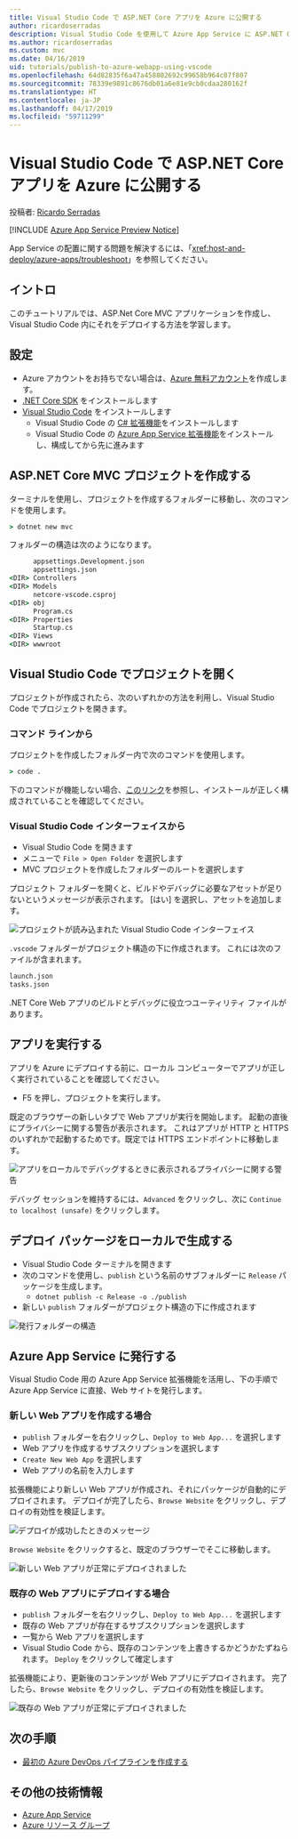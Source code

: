 ```yaml
---
title: Visual Studio Code で ASP.NET Core アプリを Azure に公開する
author: ricardoserradas
description: Visual Studio Code を使用して Azure App Service に ASP.NET Core アプリを発行する方法を説明します。
ms.author: ricardoserradas
ms.custom: mvc
ms.date: 04/16/2019
uid: tutorials/publish-to-azure-webapp-using-vscode
ms.openlocfilehash: 64d82835f6a47a458802692c99658b964c07f807
ms.sourcegitcommit: 78339e9891c8676db01a6e81e9cb0cdaa280162f
ms.translationtype: HT
ms.contentlocale: ja-JP
ms.lasthandoff: 04/17/2019
ms.locfileid: "59711299"
---
```

# <a name="publish-an-aspnet-core-app-to-azure-with-visual-studio-code"></a>Visual Studio Code で ASP.NET Core アプリを Azure に公開する

投稿者: [Ricardo Serradas](https://twitter.com/ricardoserradas)

[!INCLUDE [Azure App Service Preview Notice](../includes/azure-apps-preview-notice.md)]

App Service の配置に関する問題を解決するには、「<xref:host-and-deploy/azure-apps/troubleshoot>」を参照してください。

## <a name="intro"></a>イントロ

このチュートリアルでは、ASP.Net Core MVC アプリケーションを作成し、Visual Studio Code 内にそれをデプロイする方法を学習します。

## <a name="set-up"></a>設定

- Azure アカウントをお持ちでない場合は、[Azure 無料アカウント](https://azure.microsoft.com/free/dotnet/)を作成します。
- [.NET Core SDK](https://dotnet.microsoft.com/download) をインストールします
- [Visual Studio Code](https://code.visualstudio.com/Download) をインストールします
  - Visual Studio Code の [C# 拡張機能](https://marketplace.visualstudio.com/items?itemName=ms-vscode.csharp)をインストールします
  - Visual Studio Code の [Azure App Service 拡張機能](https://marketplace.visualstudio.com/items?itemName=ms-azuretools.vscode-azureappservice)をインストールし、構成してから先に進みます

## <a name="create-an-aspnet-core-mvc-project"></a>ASP.NET Core MVC プロジェクトを作成する

ターミナルを使用し、プロジェクトを作成するフォルダーに移動し、次のコマンドを使用します。

```cmd
> dotnet new mvc
```

フォルダーの構造は次のようになります。

```cmd
      appsettings.Development.json
      appsettings.json
<DIR> Controllers
<DIR> Models
      netcore-vscode.csproj
<DIR> obj
      Program.cs
<DIR> Properties
      Startup.cs
<DIR> Views
<DIR> wwwroot
```

## <a name="open-it-with-visual-studio-code"></a>Visual Studio Code でプロジェクトを開く

プロジェクトが作成されたら、次のいずれかの方法を利用し、Visual Studio Code でプロジェクトを開きます。

### <a name="through-the-command-line"></a>コマンド ラインから

プロジェクトを作成したフォルダー内で次のコマンドを使用します。

```cmd
> code .
```

下のコマンドが機能しない場合、[このリンク](https://code.visualstudio.com/docs/setup/setup-overview#_cross-platform)を参照し、インストールが正しく構成されていることを確認してください。

### <a name="through-visual-studio-code-interface"></a>Visual Studio Code インターフェイスから

- Visual Studio Code を開きます
- メニューで `File > Open Folder` を選択します
- MVC プロジェクトを作成したフォルダーのルートを選択します

プロジェクト フォルダーを開くと、ビルドやデバッグに必要なアセットが足りないというメッセージが表示されます。 [はい] を選択し、アセットを追加します。

![プロジェクトが読み込まれた Visual Studio Code インターフェイス](publish-to-azure-webapp-using-vscode/_static/folder-structure-restore-netcore.jpg)

`.vscode` フォルダーがプロジェクト構造の下に作成されます。 これには次のファイルが含まれます。

```cmd
launch.json
tasks.json
```

.NET Core Web アプリのビルドとデバッグに役立つユーティリティ ファイルがあります。

## <a name="run-the-app"></a>アプリを実行する

アプリを Azure にデプロイする前に、ローカル コンピューターでアプリが正しく実行されていることを確認してください。

- F5 を押し、プロジェクトを実行します。

既定のブラウザーの新しいタブで Web アプリが実行を開始します。 起動の直後にプライバシーに関する警告が表示されます。 これはアプリが HTTP と HTTPS のいずれかで起動するためです。既定では HTTPS エンドポイントに移動します。

![アプリをローカルでデバッグするときに表示されるプライバシーに関する警告](publish-to-azure-webapp-using-vscode/_static/run-webapp-https-warning.jpg)

デバッグ セッションを維持するには、`Advanced` をクリックし、次に `Continue to localhost (unsafe)` をクリックします。

## <a name="generate-the-deployment-package-locally"></a>デプロイ パッケージをローカルで生成する

- Visual Studio Code ターミナルを開きます
- 次のコマンドを使用し、`publish` という名前のサブフォルダーに `Release` パッケージを生成します。
  - `dotnet publish -c Release -o ./publish`
- 新しい `publish` フォルダーがプロジェクト構造の下に作成されます

![発行フォルダーの構造](publish-to-azure-webapp-using-vscode/_static/publish-folder.jpg)

## <a name="publish-to-azure-app-service"></a>Azure App Service に発行する

Visual Studio Code 用の Azure App Service 拡張機能を活用し、下の手順で Azure App Service に直接、Web サイトを発行します。

### <a name="if-youre-creating-a-new-web-app"></a>新しい Web アプリを作成する場合

- `publish` フォルダーを右クリックし、`Deploy to Web App...` を選択します
- Web アプリを作成するサブスクリプションを選択します
- `Create New Web App` を選択します
- Web アプリの名前を入力します

拡張機能により新しい Web アプリが作成され、それにパッケージが自動的にデプロイされます。 デプロイが完了したら、`Browse Website` をクリックし、デプロイの有効性を検証します。

![デプロイが成功したときのメッセージ](publish-to-azure-webapp-using-vscode/_static/deployment-succeeded-message.jpg)

`Browse Website` をクリックすると、既定のブラウザーでそこに移動します。

![新しい Web アプリが正常にデプロイされました](publish-to-azure-webapp-using-vscode/_static/new-webapp-deployed.jpg)

### <a name="if-youre-deploying-to-an-existing-web-app"></a>既存の Web アプリにデプロイする場合

- `publish` フォルダーを右クリックし、`Deploy to Web App...` を選択します
- 既存の Web アプリが存在するサブスクリプションを選択します
- 一覧から Web アプリを選択します
- Visual Studio Code から、既存のコンテンツを上書きするかどうかたずねられます。 `Deploy` をクリックして確定します

拡張機能により、更新後のコンテンツが Web アプリにデプロイされます。 完了したら、`Browse Website` をクリックし、デプロイの有効性を検証します。

![既存の Web アプリが正常にデプロイされました](publish-to-azure-webapp-using-vscode/_static/existing-webapp-deployed.jpg)

## <a name="next-steps"></a>次の手順

- [最初の Azure DevOps パイプラインを作成する](/azure/devops/pipelines/create-first-pipeline)

## <a name="additional-resources"></a>その他の技術情報

- [Azure App Service](/azure/app-service/app-service-web-overview)
- [Azure リソース グループ](/azure/azure-resource-manager/resource-group-overview#resource-groups)